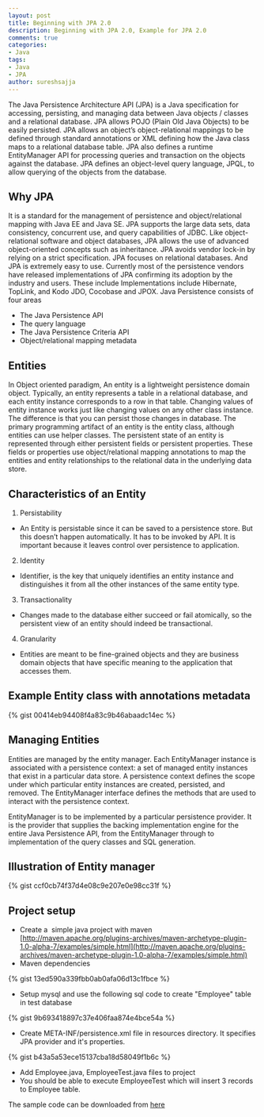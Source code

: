 ```yaml
---
layout: post
title: Beginning with JPA 2.0
description: Beginning with JPA 2.0, Example for JPA 2.0
comments: true
categories:
- Java
tags:
- Java
- JPA
author: sureshsajja
---
```


The Java Persistence Architecture API (JPA) is a Java specification for accessing, persisting, and managing data between Java objects / classes and a relational database.
JPA allows POJO (Plain Old Java Objects) to be easily persisted.
JPA allows an object’s object-relational mappings to be defined through standard annotations or XML defining how the Java class maps to a relational database table.
JPA also defines a runtime EntityManager API for processing queries and transaction on the objects against the database.
JPA defines an object-level query language, JPQL, to allow querying of the objects from the database.

## Why JPA

It is a standard for the management of persistence and object/relational mapping with Java EE and Java SE.
JPA supports the large data sets, data consistency, concurrent use, and query capabilities of JDBC.
Like object-relational software and object databases, JPA allows the use of advanced object-oriented concepts such as inheritance.
JPA avoids vendor lock-in by relying on a strict specification. JPA focuses on relational databases. And JPA is extremely easy to use.
Currently most of the persistence vendors have released implementations of JPA confirming its adoption by the industry and users.
These include Implementations include Hibernate, TopLink, and Kodo JDO, Cocobase and JPOX.
Java Persistence consists of four areas
	
* The Java Persistence API
* The query language
* The Java Persistence Criteria API
* Object/relational mapping metadata

## Entities

In Object oriented paradigm, An entity is a lightweight persistence domain object.
Typically, an entity represents a table in a relational database, and each entity instance corresponds to a row in that table.
Changing values of entity instance works just like changing values on any other class instance.
The difference is that you can persist those changes in database.
The primary programming artifact of an entity is the entity class, although entities can use helper classes.
The persistent state of an entity is represented through either persistent fields or persistent properties.
These fields or properties use object/relational mapping annotations to map the entities and entity relationships to the relational data in the underlying data store.

## Characteristics of an Entity
	
1. Persistability
* An Entity is persistable since it can be saved to a persistence store.
But this doesn’t happen automatically. It has to be invoked by API.
It is important because it leaves control over persistence to application.

2. Identity
* Identifier, is the key that uniquely identifies an entity instance and distinguishes it from all the other instances of the same entity type.

3. Transactionality
* Changes made to the database either succeed or fail atomically, so the persistent view of an entity should indeed be transactional.

4. Granularity
* Entities are meant to be fine-grained objects and they are business domain objects that have specific meaning to the application that accesses them.

## Example Entity class with annotations metadata

{% gist 00414eb94408f4a83c9b46abaadc14ec %}

## Managing Entities

Entities are managed by the entity manager.
Each EntityManager instance is  associated with a persistence context: a set of managed entity instances that exist in a particular data store. A persistence context defines the scope under which particular entity instances are created, persisted, and removed.
The EntityManager interface defines the methods that are used to interact with the persistence context.

EntityManager is to be implemented by a particular persistence provider.
It is the provider that supplies the backing implementation engine for the entire Java Persistence API, from the EntityManager through to implementation of the query classes and SQL generation.

## Illustration of Entity manager

{% gist ccf0cb74f37d4e08c9e207e0e98cc31f %}

## Project setup

* Create a  simple java project with maven [http://maven.apache.org/plugins-archives/maven-archetype-plugin-1.0-alpha-7/examples/simple.html](http://maven.apache.org/plugins-archives/maven-archetype-plugin-1.0-alpha-7/examples/simple.html)
* Maven dependencies

{% gist 13ed590a339fbb0ab0afa06d13c1fbce %}

* Setup mysql and use the following sql code to create "Employee" table in test database

{% gist 9b693418897c37e406faa874e4bce54a %}
	
* Create META-INF/persistence.xml file in resources directory. It specifies JPA provider and it's properties.

{% gist b43a5a53ece15137cba18d58049f1b6c %}

* Add Employee.java, EmployeeTest.java files to project
* You should be able to execute EmployeeTest which will insert 3 records to Employee table.


The sample code can be downloaded from [here](https://github.com/sureshsajja/JPA101)

